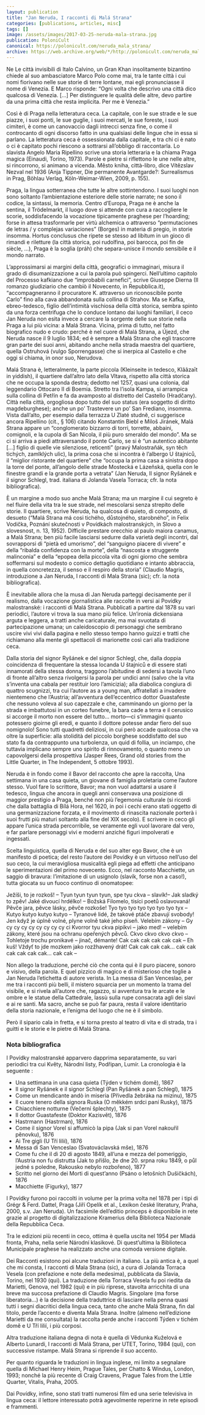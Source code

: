```yaml
---
layout: publication
title: "Jan Neruda, I racconti di Malá Strana"
categories: [publications, articles, misc]
tags: []
image: /assets/images/2017-03-25-neruda-mala-strana.jpg
publication: PoloniCult
canonical: https://polonicult.com/neruda_mala_strana/
archive: https://web.archive.org/web/*/http://polonicult.com/neruda_mala_strana/
---
```


Ne Le città invisibili di Italo Calvino, un Gran Khan insolitamente bizantino chiede al suo ambasciatore Marco Polo come mai, tra le tante città i cui nomi fiorivano nelle sue storie di terre lontane, mai egli pronunciasse il nome di Venezia. E Marco risponde: “Ogni volta che descrivo una città dico qualcosa di Venezia. […] Per distinguere le qualità delle altre, devo partire da una prima città che resta implicita. Per me è Venezia.”

Così è di Praga nella letteratura ceca. La capitale, con le sue strade e le sue piazze, i suoi ponti, le sue guglie, i suoi mercati, le sue foreste, i suoi cimiteri, è come un canovaccio dagli intrecci senza fine, o come il controcanto di ogni discorso fatto in una qualsiasi delle lingue che in essa si parlano. La letteratura ceca è ossessionata dalla capitale, e tra chi ci è nato o ci è capitato pochi riescono a sottrarsi all’obbligo di raccontarla. Lo slavista Angelo Maria Ripellino scrive una storia letteraria e la chiama Praga magica (Einaudi, Torino, 1973). Parole e pietre si riflettono le une nelle altre, si rincorrono, si animano a vicenda. Město kniha, città-libro, dice Vítězslav Nezval nel 1936 (Anja Tippner, Die permanente Avantgarde?: Surrealismus in Prag, Böhlau Verlag, Köln-Weimar-Wien, 2009, p. 155).

Praga, la lingua sotterranea che tutte le altre sottintendono. I suoi luoghi non sono soltanto l’ambientazione esteriore delle storie narrate; ne sono il codice, la sintassi, la memoria. Centro d’Europa, Praga ne è anche la sentina, il Trödelmarkt, il luogo dove si attende con cura a raccogliere le scorie, soddisfacendo la vocazione tipicamente praghese per l’hoarding; forse in attesa trasformarle per virtù alchemica o attraverso “permutaciones de letras / y complejas variaciones” (Borges) in materia di pregio, in storie insomma. Hortus conclusus che ripete se stesso ad libitum in un gioco di rimandi e riletture (la città storica, poi rudolfina, poi barocca, poi fin de siècle, …), Praga è la soglia (práh) che separa-unisce il mondo sensibile e il mondo narrato.

L’approssimarsi ai margini della città, geografici o immaginari, misura il grado di disumanizzazione a cui la parola può spingerci. Nell’ultimo capitolo del Processo kafkiano due “improbabili carnefici”, scrive Giuseppe Dierna (Il romanzo giudiziario che cambiò il Novecento, in Repubblica.it), “accompagneranno il procuratore K. attraverso un riconoscibile ponte Carlo” fino alla cava abbandonata sulla collina di Strahov. Ma se Kafka, ebreo-tedesco, figlio dell’intimità vischiosa della città storica, sembra spinto da una forza centrifuga che lo conduce lontano dai luoghi familiari, il ceco Jan Neruda non esita invece a cercare la sorgente delle sue storie nella Praga a lui più vicina: a Malá Strana. Vicina, prima di tutto, nel fatto biografico nudo e crudo: perché è nel cuore di Malá Strana, a Újezd, che Neruda nasce il 9 luglio 1834; ed è sempre a Malá Strana che egli trascorre gran parte dei suoi anni, abitando anche nella strada maestra del quartiere, quella Ostruhová (vulgo Sporrengasse) che si inerpica al Castello e che oggi si chiama, in onor suo, Nerudova.

Malá Strana è, letteralmente, la parte piccola (Kleinseite in tedesco, Klããzaīt in yiddish), il quartiere dall’altro lato della Vltava, rispetto alla città storica che ne occupa la sponda destra; dedotto nel 1257, quasi una colonia, dal leggendario Ottocaro II di Boemia. Stretto tra l’isola Kampa, si arrampica sulla collina di Petřín e fa da avamposto al distretto del Castello (Hradčany). Città nella città, orgogliosa dopo tutto del suo status (era soggetto di diritto magdeburghese); anche un po’ Trastevere un po’ San Frediano, insomma. Vista dall’alto, per esempio dalla terrazza U Zlaté studně, ci suggerisce ancora Ripellino (cit., § 106) citando Konstantin Biebl e Miloš Jiránek, Malá Strana appare un “conglomerato bizzarro di torri, torrette, abbaini, comignoli, e la cupola di San Nicola, il più puro smeraldo del mondo”. Ma se ci si arriva a piedi attraversando il ponte Carlo, se si è “un autentico abitante […] figlio di quelle vie silenziose, reticenti” (pravý Malostraňák, syn těch tichých, zamlklých ulic), la prima cosa che si incontra è l’albergo U štajniců, il “miglior ristorante del quartiere” che “occupa la prima casa a sinistra dopo la torre del ponte, all’angolo delle strade Mostecká e Lázeňská, quella con le finestre grandi e la grande porta a vetrata” (Jan Neruda, Il signor Ryšánek e il signor Schlegl, trad. italiana di Jolanda Vasela Torraca; cfr. la nota bibliografica).

È un margine a modo suo anche Malá Strana; ma un margine il cui segreto è nel fluire della vita tra le sue strade, nel mescolarsi senza strepito delle storie. Il quartiere, scrive Neruda, ha qualcosa di quieto, di composto, di desueto (“Malá Strana má cosi tichého, důstojného, starobného”, in Felix Vodička, Poznání skutečnosti v Povídkách malostranských, in Slovo a slovesnost, n. 13, 1952). Difficile prestare orecchio al paulo maiora canamus, a Malá Strana; ben più facile lasciarsi sedurre dalla varietà degli incontri, dal sovrapporsi di “pietà ed umorismo”, del “sanguigno piacere di vivere” e della “ribalda confidenza con la morte”, della “nascosta e struggente malinconia” e della “epopea della piccola vita di ogni giorno che sembra soffermarsi sul modesto o comico dettaglio quotidiano e intanto abbraccia, in quella concretezza, il senso e il respiro della storia” (Claudio Magris, introduzione a Jan Neruda, I racconti di Mala Strana (sic); cfr. la nota bibliografica).

È inevitabile allora che la musa di Jan Neruda parteggi decisamente per il realismo, dalla vocazione giornalistica alle raccolte in versi ai Povídky malostranské: i racconti di Malá Strana. Pubblicati a partire dal 1878 su vari periodici, l’autore vi trova la sua mano più felice. Un’ironia dickensiana arguta e leggera, a tratti anche caricaturale, ma mai svuotata di partecipazione umana; un caleidoscopio di personaggi che sembrano uscire vivi vivi dalla pagina e nello stesso tempo hanno guizzi e tratti che richiamano alla mente gli spettacoli di marionette così cari alla tradizione ceca.

Dalla storia del signor Ryšánek e del signor Schlegl, che, dalla doppia coincidenza di frequentare la stessa locanda U štajniců e di essere stati innamorati della stessa donna, traggono l’abitudine di sedersi a tavola l’uno di fronte all’altro senza rivolgersi la parola per undici anni (salvo che la vita s’inventa una cabala per restituir loro l’amicizia); alla diabolica congiura di quattro scugnizzi, tra cui l’autore as a young man, affratellati a invadere nientemeno che l’Austria; all’avventura dell’eccentrico dottor Guastafeste che nessuno voleva al suo capezzale e che, camminando un giorno per la strada e imbattutosi in un corteo funebre, la bara cade a terra e il cerusico si accorge il morto non essere del tutto… morto—ci s’immagini quanto potessero gioirne gli eredi, e quanto il dottore potesse andar fiero del suo nomignolo! Sono tutti quadretti deliziosi, in cui però accade qualcosa che va oltre la superficie: alla stolidità del piccolo borghese soddisfatto del suo stato fa da contrappunto una turbolenza, un quid di follia, un inciampo, che tuttavia implicano sempre uno spirito di rinnovamento, o quanto meno un capovolgersi della prospettiva (Jasper Rees, Grand old stories from the Little Quarter, in The Independent, 5 ottobre 1993).

Neruda è in fondo come il Bavor del racconto che apre la raccolta, Una settimana in una casa quieta, un giovane di famiglia proletaria come l’autore stesso. Vuol fare lo scrittore, Bavor; ma non vuol adattarsi a usare il tedesco, lingua che ancora in quegli anni conservava una posizione di maggior prestigio a Praga, benché non più l’egemonia culturale (si ricordi che dalla battaglia di Bílá Hora, nel 1620, in poi i cechi erano stati oggetto di una germanizzazione forzata, e il movimento di rinascita nazionale porterà i suoi frutti più maturi soltanto alla fine del XIX secolo). E scrivere in ceco gli appare l’unica strada percorribile, se veramente egli vuol lavorare dal vero, e far parlare personaggi vivi e moderni anziché figuri impolverati e ingessati.

Scelta linguistica, quella di Neruda e del suo alter ego Bavor, che è un manifesto di poetica; del resto l’autore dei Povídky è un virtuoso nell’uso del suo ceco, la cui meravigliosa musicalità egli piega ad effetti che anticipano le sperimentazioni del primo novecento. Ecco, nel racconto Macchiette, un saggio di bravura: l’imitazione di un usignolo (slavík, forse non a caso!), tutta giocata su un fuoco continuo di onomatopee:

Ježíši, to je rozkoš! – Tyun tyun tyun tyun, spe tyu ckva – slavík!–
Jak sladký to zpěv! Jaké divoucí hrdélko! – Božská Filomelo, tisíci poetů oslavovaná! Pěvče jara, pěvce lásky, pěvče rozkoše!
Tyo tyo tyo tyo tyo tyo tyo tyx –
Kutyo kutyo kutyo kutyo –
Tyranové lidé, že takové ptáče zbavují svobody! Jen když je úplně volné, plyne volně také jeho píseň. Velebím zákony –
Gy cy cy cy cy cy cy cy cy ci
Kvorror tyu ckva pipikvi – jako med! – velebím zákony, které jsou na ochranu opeřených pěvců.
Ckvo ckvo ckvo ckvo –
Tohletoje trochu pronikavé – jinač, démante!
Cak cak cak cak cak cak –
Eh kuš! Vždyť to jde mozkem jako rozžhavený drát!
Cak cak cak cak… cak cak cak cak cak cak… cak cak –

Non allego la traduzione, perché ciò che conta qui è il puro piacere, sonoro e visivo, della parola. E quel pizzico di magico e di misterioso che toglie a Jan Neruda l’etichetta di autore verista. In La messa di San Venceslao, per me tra i racconti più belli, il mistero squarcia per un momento la trama del visibile, e si rivela all’autore che, ragazzo, si avventura tra le arcate e le ombre e le statue della Cattedrale, lassù sulla rupe consacrata agli dei slavi e ai re santi. Ma sacro, anche se può far paura, resta il valore identitario della storia nazionale, e l’enigma del luogo che ne è il simbolo.

Però il sipario cala in fretta, e si torna presto al teatro di vita e di strada, tra i guitti e le storie e le pietre di Malá Strana.

### Nota bibliografica

I Povídky malostranské apparvero dapprima separatamente, su vari periodici tra cui Květy, Národní listy, Podřipan, Lumír. La cronologia è la seguente :

* Una settimana in una casa quieta (Týden v tichém domě), 1867
* Il signor Ryšánek e il signor Schlegl (Pan Ryšánek a pan Schlegl), 1875
* Come un mendicante andò in miseria (Přivedla žebráka na mizinu), 1875
* Il cuore tenero della signora Ruska (O měkkém srdci paní Rusky), 1875
* Chiacchiere notturne (Večerní šplechty), 1875
* Il dottor Guastafeste (Doktor Kazisvět), 1876
* Hastrmann (Hastrman), 1876
* Come il signor Vorel si affumicò la pipa (Jak si pan Vorel nakouřil pěnovku), 1876
* Ai Tre gigli (U Tří lilií), 1876
* Messa di San Venceslao (Svatováclavská mše), 1876
* Come fu che il dì 20 di agosto 1849, all’una e mezza del pomeriggio, l’Austria non fu distrutta (Jak to přišlo, že dne 20. srpna roku 1849, o půl jedné s poledne, Rakousko nebylo rozbořeno), 1877
* Scritto nel giorno dei Morti di quest’anno (Psáno o letošních Dušičkách), 1876
* Macchiette (Figurky), 1877

I Povídky furono poi raccolti in volume per la prima volta nel 1878 per i tipi di Grégr & Ferd. Dattel, Praga (Jiří Opelík et al., Lexikon české literatury, Praha, 2000, s.v. Jan Neruda). Un facsimile dell’editio princeps è disponibile in rete grazie al progetto di digitalizzazione Kramerius della Biblioteca Nazionale della Repubblica Ceca.

Tra le edizioni più recenti in ceco, ottima è quella uscita nel 1954 per Mladá fronta, Praha, nella serie Národní klasikové. Di quest’ultima la Biblioteca Municipale praghese ha realizzato anche una comoda versione digitale.

Dei Racconti esistono poi alcune traduzioni in italiano. La più antica è, a quel che mi consta, I racconti di Mala Strana (sic), a cura di Jolanda Torraca Vesela (con prefazione e note della medesima), pubblicata da Slavia, Torino, nel 1930 (qui). La traduzione della Torraca Vesela fu poi riedita da Marietti, Genova, nel 1982 (qui) e in più riprese, stavolta arricchita di una breve ma succosa prefazione di Claudio Magris. Singolare (ma forse liberatoria…) è la decisione della traduttrice di lasciare nella penna quasi tutti i segni diacritici della lingua ceca, tanto che anche Malá Strana, fin dal titolo, perde l’accento e diventa Mala Strana. Inoltre (almeno nell’edizione Marietti da me consultata) la raccolta perde anche i racconti Týden v tichém domě e U Tří lilií, i più corposi.

Altra traduzione italiana degna di nota è quella di Vědunka Kuželová e Alberto Lunardi, I racconti di Malá Strana, per UTET, Torino, 1984 (qui), con successive ristampe. Malá Strana si riprende il suo accento.

Per quanto riguarda le traduzioni in lingua inglese, mi limito a segnalare quella di Michael Henry Heim, Prague Tales, per Chatto & Windus, London, 1993; nonché la più recente di Craig Cravens, Prague Tales from the Little Quarter, Vitalis, Praha, 2005.

Dai Povídky, infine, sono stati tratti numerosi film ed una serie televisiva in lingua ceca: il lettore interessato potrà agevolmente reperirne in rete episodi e frammenti.
